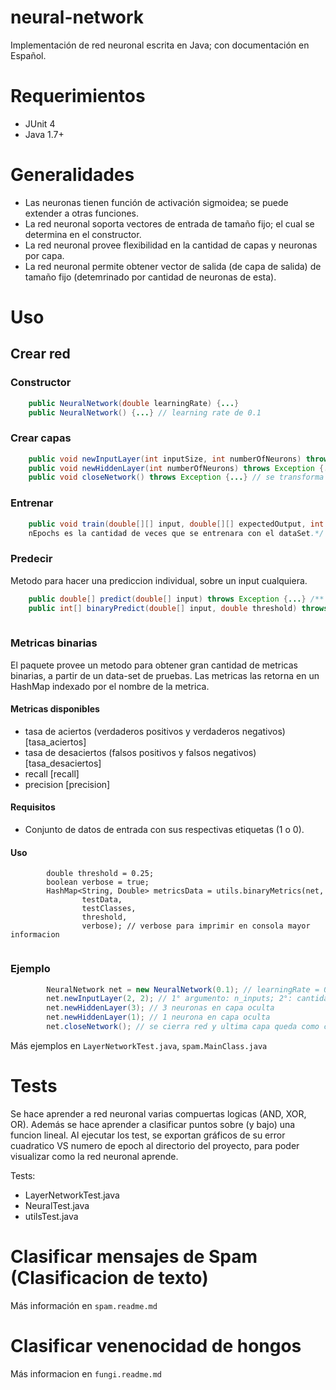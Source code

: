 # neural-network
Implementación de red neuronal escrita en Java; con documentación en Español.

# Requerimientos
* JUnit 4
* Java 1.7+

# Generalidades
* Las neuronas tienen función de activación sigmoidea; se puede extender a otras funciones.
* La red neuronal soporta vectores de entrada de tamaño fijo; el cual se determina en el constructor.
* La red neuronal provee flexibilidad en la cantidad de capas y neuronas por capa.
* La red neuronal permite obtener vector de salida (de capa de salida) de tamaño fijo (detemrinado por cantidad de neuronas de esta).

# Uso
## Crear red
### Constructor
```Java
	public NeuralNetwork(double learningRate) {...}
	public NeuralNetwork() {...} // learning rate de 0.1
```

### Crear capas
```Java
	public void newInputLayer(int inputSize, int numberOfNeurons) throws Exception {...} // Crear capa de entrada
	public void newHiddenLayer(int numberOfNeurons) throws Exception {...} // crear capa oculta o de salida
	public void closeNetwork() throws Exception {...} // se transforma ultima capa en capa de salida
```

### Entrenar
```Java
	public void train(double[][] input, double[][] expectedOutput, int nEpochs) throws Exception {...} /** input y expectedOutput deben tener la misma cantidad de elementos, 
	nEpochs es la cantidad de veces que se entrenara con el dataSet.*/

```

### Predecir
Metodo para hacer una prediccion individual, sobre un input cualquiera.

```Java
	public double[] predict(double[] input) throws Exception {...} /** retorna vector de predicciones (con valores entre 0 y 1) con tamaño igual a la cantidad de neuronas de la capa de salida */
	public int[] binaryPredict(double[] input, double threshold) throws Exception {...} /** Metodo para forzar predicciones binarias, se evalua cada elemento de la predicción mediante el threshold y se deja un valor 0 o 1 en el vector */
	
```

### Metricas binarias
El paquete provee un metodo para obtener gran cantidad de metricas binarias, a partir de un data-set de pruebas.
Las metricas las retorna en un HashMap indexado por el nombre de la metrica.

#### Metricas disponibles
* tasa de aciertos (verdaderos positivos y verdaderos negativos) [tasa_aciertos]
* tasa de desaciertos (falsos positivos y falsos negativos) [tasa_desaciertos]
* recall [recall]
* precision [precision]

#### Requisitos
* Conjunto de datos de entrada con sus respectivas etiquetas (1 o 0).

#### Uso
```
		double threshold = 0.25;
		boolean verbose = true;
		HashMap<String, Double> metricsData = utils.binaryMetrics(net,
				testData,
				testClasses, 
				threshold,
				verbose); // verbose para imprimir en consola mayor informacion
				
```
### Ejemplo
```Java
		NeuralNetwork net = new NeuralNetwork(0.1); // learningRate = 0.1
		net.newInputLayer(2, 2); // 1° argumento: n_inputs; 2°: cantidad de neuronas en capa
		net.newHiddenLayer(3); // 3 neuronas en capa oculta
		net.newHiddenLayer(1); // 1 neurona en capa oculta
		net.closeNetwork(); // se cierra red y ultima capa queda como capa de salida (1 salida, en este ejemplo).
```
Más ejemplos en ```LayerNetworkTest.java```, ```spam.MainClass.java```


# Tests
Se hace aprender a red neuronal varias compuertas logicas (AND, XOR, OR). Además se hace aprender a clasificar puntos sobre (y bajo) una funcion lineal.
Al ejecutar los test, se exportan gráficos de su error cuadratico VS numero de epoch al directorio del proyecto, para poder visualizar como la red neuronal aprende.

Tests:
* LayerNetworkTest.java
* NeuralTest.java
* utilsTest.java

# Clasificar mensajes de Spam (Clasificacion de texto)
Más información en ```spam.readme.md```

# Clasificar venenocidad de hongos
Más informacion en ```fungi.readme.md```
